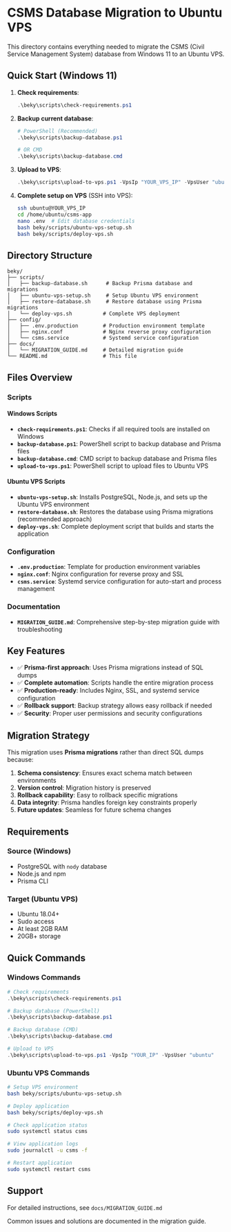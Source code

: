 # CSMS Database Migration to Ubuntu VPS

This directory contains everything needed to migrate the CSMS (Civil Service Management System) database from Windows 11 to an Ubuntu VPS.

## Quick Start (Windows 11)

1. **Check requirements**:
   ```powershell
   .\beky\scripts\check-requirements.ps1
   ```

2. **Backup current database**:
   ```powershell
   # PowerShell (Recommended)
   .\beky\scripts\backup-database.ps1
   
   # OR CMD
   .\beky\scripts\backup-database.cmd
   ```

3. **Upload to VPS**:
   ```powershell
   .\beky\scripts\upload-to-vps.ps1 -VpsIp "YOUR_VPS_IP" -VpsUser "ubuntu"
   ```

4. **Complete setup on VPS** (SSH into VPS):
   ```bash
   ssh ubuntu@YOUR_VPS_IP
   cd /home/ubuntu/csms-app
   nano .env  # Edit database credentials
   bash beky/scripts/ubuntu-vps-setup.sh
   bash beky/scripts/deploy-vps.sh
   ```

## Directory Structure

```
beky/
├── scripts/
│   ├── backup-database.sh      # Backup Prisma database and migrations
│   ├── ubuntu-vps-setup.sh     # Setup Ubuntu VPS environment
│   ├── restore-database.sh     # Restore database using Prisma migrations
│   └── deploy-vps.sh          # Complete VPS deployment
├── config/
│   ├── .env.production        # Production environment template
│   ├── nginx.conf             # Nginx reverse proxy configuration
│   └── csms.service           # Systemd service configuration
├── docs/
│   └── MIGRATION_GUIDE.md     # Detailed migration guide
└── README.md                  # This file
```

## Files Overview

### Scripts

#### Windows Scripts
- **`check-requirements.ps1`**: Checks if all required tools are installed on Windows
- **`backup-database.ps1`**: PowerShell script to backup database and Prisma files
- **`backup-database.cmd`**: CMD script to backup database and Prisma files  
- **`upload-to-vps.ps1`**: PowerShell script to upload files to Ubuntu VPS

#### Ubuntu VPS Scripts  
- **`ubuntu-vps-setup.sh`**: Installs PostgreSQL, Node.js, and sets up the Ubuntu VPS environment
- **`restore-database.sh`**: Restores the database using Prisma migrations (recommended approach)
- **`deploy-vps.sh`**: Complete deployment script that builds and starts the application

### Configuration

- **`.env.production`**: Template for production environment variables
- **`nginx.conf`**: Nginx configuration for reverse proxy and SSL
- **`csms.service`**: Systemd service configuration for auto-start and process management

### Documentation

- **`MIGRATION_GUIDE.md`**: Comprehensive step-by-step migration guide with troubleshooting

## Key Features

- ✅ **Prisma-first approach**: Uses Prisma migrations instead of SQL dumps
- ✅ **Complete automation**: Scripts handle the entire migration process
- ✅ **Production-ready**: Includes Nginx, SSL, and systemd service configuration
- ✅ **Rollback support**: Backup strategy allows easy rollback if needed
- ✅ **Security**: Proper user permissions and security configurations

## Migration Strategy

This migration uses **Prisma migrations** rather than direct SQL dumps because:

1. **Schema consistency**: Ensures exact schema match between environments
2. **Version control**: Migration history is preserved
3. **Rollback capability**: Easy to rollback specific migrations
4. **Data integrity**: Prisma handles foreign key constraints properly
5. **Future updates**: Seamless for future schema changes

## Requirements

### Source (Windows)
- PostgreSQL with `nody` database
- Node.js and npm
- Prisma CLI

### Target (Ubuntu VPS)
- Ubuntu 18.04+ 
- Sudo access
- At least 2GB RAM
- 20GB+ storage

## Quick Commands

### Windows Commands
```powershell
# Check requirements
.\beky\scripts\check-requirements.ps1

# Backup database (PowerShell)
.\beky\scripts\backup-database.ps1

# Backup database (CMD)  
.\beky\scripts\backup-database.cmd

# Upload to VPS
.\beky\scripts\upload-to-vps.ps1 -VpsIp "YOUR_IP" -VpsUser "ubuntu"
```

### Ubuntu VPS Commands
```bash
# Setup VPS environment
bash beky/scripts/ubuntu-vps-setup.sh

# Deploy application  
bash beky/scripts/deploy-vps.sh

# Check application status
sudo systemctl status csms

# View application logs
sudo journalctl -u csms -f

# Restart application
sudo systemctl restart csms
```

## Support

For detailed instructions, see `docs/MIGRATION_GUIDE.md`

Common issues and solutions are documented in the migration guide.